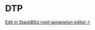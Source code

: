 # DTP

[Edit in StackBlitz next generation editor ⚡️](https://stackblitz.com/~/github.com/Neehar7788/DTP)
